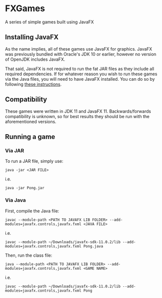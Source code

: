 # FXGames
A series of simple games built using JavaFX

## Installing JavaFX
As the name implies, all of these games use JavaFX for graphics. JavaFX was previously bundled with Oracle's JDK 10 or earlier, however no version of OpenJDK includes JavaFX. 

That said, JavaFX is not required to run the fat JAR files as they include all required dependencies.
If for whatever reason you wish to run these games via the Java files, you will need to have JavaFX installed.
You can do so by following [these instructions](https://openjfx.io/openjfx-docs/#install-javafx).

## Compatibility
These games were written in JDK 11 and JavaFX 11. Backwards/forwards compatibility is unknown, so for best results they should be run with the aforementioned versions.

## Running a game
### Via JAR
To run a JAR file, simply use:

```java -jar <JAR FILE>```

i.e.

```java -jar Pong.jar```

### Via Java
First, compile the Java file:

```javac --module-path <PATH TO JAVAFX LIB FOLDER> --add-modules=javafx.controls,javafx.fxml <JAVA FILE>```

i.e. 

```javac --module-path ~/Downloads/javafx-sdk-11.0.2/lib --add-modules=javafx.controls,javafx.fxml Pong.java```

Then, run the class file:

```java --module-path <PATH TO JAVAFX LIB FOLDER> --add-modules=javafx.controls,javafx.fxml <GAME NAME>```

i.e.

```javac --module-path ~/Downloads/javafx-sdk-11.0.2/lib --add-modules=javafx.controls,javafx.fxml Pong```
